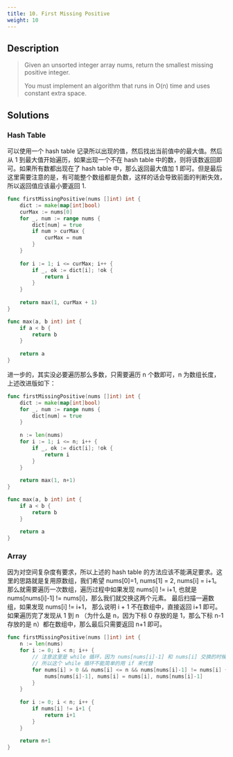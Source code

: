 ```yaml
---
title: 10. First Missing Positive
weight: 10
---
```

## Description

> Given an unsorted integer array nums, return the smallest missing positive integer.
> 
> You must implement an algorithm that runs in O(n) time and uses constant extra space.

## Solutions

### Hash Table

可以使用一个 hash table 记录所以出现的值，然后找出当前值中的最大值。然后从 1 到最大值开始遍历，如果出现一个不在 hash table 中的数，则将该数返回即可。如果所有数都出现在了 hash table 中，那么返回最大值加 1 即可。但是最后这里需要注意的是，有可能整个数组都是负数，这样的话会导致前面的判断失效，所以返回值应该最小要返回 1.
```go
func firstMissingPositive(nums []int) int {
    dict := make(map[int]bool)
    curMax := nums[0]
    for _, num := range nums {
        dict[num] = true
        if num > curMax {
            curMax = num
        }
    }
    
    for i := 1; i <= curMax; i++ {
        if _, ok := dict[i]; !ok {
            return i
        }
    }
    
    return max(1, curMax + 1)
}

func max(a, b int) int {
    if a < b {
        return b
    }
    
    return a
}
```

进一步的，其实没必要遍历那么多数，只需要遍历 n 个数即可，n 为数组长度，上述改进版如下：
```go
func firstMissingPositive(nums []int) int {
    dict := make(map[int]bool)
    for _, num := range nums {
        dict[num] = true
    }
    
    n := len(nums)
    for i := 1; i <= n; i++ {
        if _, ok := dict[i]; !ok {
            return i
        }
    }
    
    return max(1, n+1)
}

func max(a, b int) int {
    if a < b {
        return b
    }
    
    return a
}
```


### Array

因为对空间复杂度有要求，所以上述的 hash table 的方法应该不能满足要求。这里的思路就是复用原数组，我们希望 nums[0]=1, nums[1] = 2, nums[i] = i+1。那么就需要遍历一次数组，遍历过程中如果发现 nums[i] != i+1, 也就是 nums[nums[i]-1] != nums[i]，那么我们就交换这两个元素。 最后扫描一遍数组，如果发现 nums[i] != i+1， 那么说明 i + 1 不在数组中，直接返回 i+1 即可。如果遍历完了发现从 1 到 n （为什么是 n，因为下标 0 存放的是 1，那么下标 n-1 存放的是 n）都在数组中，那么最后只需要返回 n+1 即可。
```go
func firstMissingPositive(nums []int) int {
    n := len(nums)
    for i := 0; i < n; i++ {
		// 注意这里是 while 循环，因为 nums[nums[i]-1] 和 nums[i] 交换的时候已经改变了 nums[i] 的值了
		// 所以这个 while 循环不能简单的用 if 来代替
        for nums[i] > 0 && nums[i] <= n && nums[nums[i]-1] != nums[i] {
            nums[nums[i]-1], nums[i] = nums[i], nums[nums[i]-1]
        }
    }
    
    for i := 0; i < n; i++ {
        if nums[i] != i+1 {
            return i+1
        }
    }
    
    return n+1
}
```

